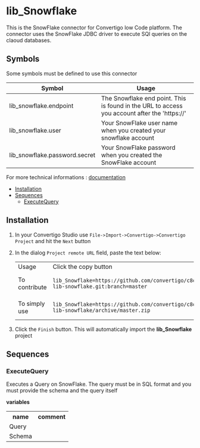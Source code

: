 


# lib_Snowflake

This is the SnowFlake connector for Convertigo low Code platform. The connector uses the SnowFlake JDBC driver  to execute SQl queries on the claoud databases.

## Symbols

Some symbols must be defined to use this connector

|Symbol     | Usage                 |
|------------|----------------------|
| lib_snowflake.endpoint | The Snowflake end point. This is found in the URL to access you account after the 'https://' |
| lib_snowflake.user | Your SnowFlake user name when you created your snowflake account |
| lib_snowflake.password.secret | Your SnowFlake password when you created the SnowFlake account |




For more technical informations : [documentation](./project.md)

- [Installation](#installation)
- [Sequences](#sequences)
    - [ExecuteQuery](#executequery)


## Installation

1. In your Convertigo Studio use `File->Import->Convertigo->Convertigo Project` and hit the `Next` button
2. In the dialog `Project remote URL` field, paste the text below:
   <table>
     <tr><td>Usage</td><td>Click the copy button</td></tr>
     <tr><td>To contribute</td><td>

     ```
     lib_Snowflake=https://github.com/convertigo/c8oprj-lib-snowflake.git:branch=master
     ```
     </td></tr>
     <tr><td>To simply use</td><td>

     ```
     lib_Snowflake=https://github.com/convertigo/c8oprj-lib-snowflake/archive/master.zip
     ```
     </td></tr>
    </table>
3. Click the `Finish` button. This will automatically import the __lib_Snowflake__ project


## Sequences

### ExecuteQuery

Executes a Query on SnowFlake. The query must be in SQL format and you must provide the schema and the query itself


**variables**

<table
<tr>
<th>name</th><th>comment</th>
</tr>
<tr>
<td>Query</td><td></td>
</tr>
<tr>
<td>Schema</td><td></td>
</tr>
</table>


